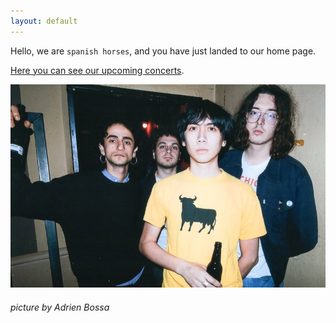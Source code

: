 ```yaml
---
layout: default
---
```

Hello, we are  `spanish horses`, and you have just landed to our home page.

[Here you can see our upcoming concerts](./another-page.html).

![image alt](https://github.com/spanishorses/spanishorses.github.io/blob/8b4cf8492e231f05a0fde63d4063ffab04406d46/testpicture.png)

###### picture by Adrien Bossa

